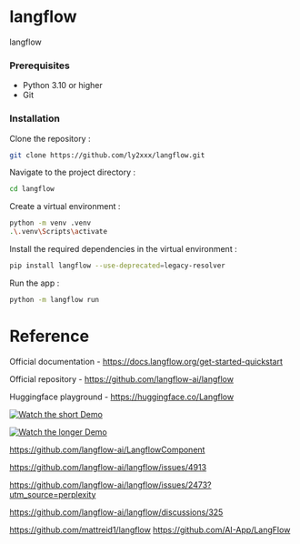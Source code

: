 # langflow
langflow

### Prerequisites
- Python 3.10 or higher
- Git

### Installation
Clone the repository :
```bash
git clone https://github.com/ly2xxx/langflow.git
```

Navigate to the project directory :
```bash
cd langflow
```

Create a virtual environment :
```bash
python -m venv .venv
.\.venv\Scripts\activate
```

Install the required dependencies in the virtual environment :
```bash
pip install langflow --use-deprecated=legacy-resolver
```

Run the app :
```bash
python -m langflow run
```

# Reference
Official documentation - https://docs.langflow.org/get-started-quickstart

Official repository - https://github.com/langflow-ai/langflow 

Huggingface playground - https://huggingface.co/Langflow

<!-- Demo - https://www.youtube.com/watch?v=xD43xUC_LWI&t=172s -->
[![Watch the short Demo](https://img.youtube.com/vi/xD43xUC_LWI/maxresdefault.jpg)](https://www.youtube.com/watch?v=xD43xUC_LWI)

[![Watch the longer Demo](https://img.youtube.com/vi/RWo4GDTZIsE/hqdefault.jpg)](https://youtu.be/RWo4GDTZIsE)

https://github.com/langflow-ai/LangflowComponent

https://github.com/langflow-ai/langflow/issues/4913 

https://github.com/langflow-ai/langflow/issues/2473?utm_source=perplexity

https://github.com/langflow-ai/langflow/discussions/325

https://github.com/mattreid1/langflow
https://github.com/AI-App/LangFlow


